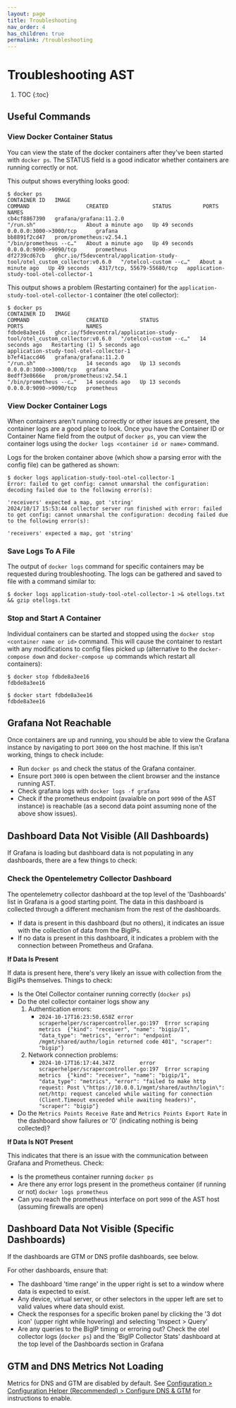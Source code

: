 ```yaml
---
layout: page
title: Troubleshooting
nav_order: 4
has_children: true
permalink: /troubleshooting
---
```


# Troubleshooting AST

1. TOC
{:toc}

## Useful Commands

### View Docker Container Status
You can view the state of the docker containers after they've been started with `docker ps`.
The STATUS field is a good indicator whether containers are running correctly or not.

This output shows everything looks good:
```shell
$ docker ps
CONTAINER ID   IMAGE                                                                      COMMAND                  CREATED              STATUS          PORTS                       NAMES
cb4cf8867390   grafana/grafana:11.2.0                                                     "/run.sh"                About a minute ago   Up 49 seconds   0.0.0.0:3000->3000/tcp      grafana
bb8891f2cd47   prom/prometheus:v2.54.1                                                    "/bin/prometheus --c…"   About a minute ago   Up 49 seconds   0.0.0.0:9090->9090/tcp      prometheus
df2739cd67cb   ghcr.io/f5devcentral/application-study-tool/otel_custom_collector:v0.6.0   "/otelcol-custom --c…"   About a minute ago   Up 49 seconds   4317/tcp, 55679-55680/tcp   application-study-tool-otel-collector-1
```

This output shows a problem (Restarting container) for the `application-study-tool-otel-collector-1`
container (the otel collector):
```shell
$ docker ps
CONTAINER ID   IMAGE                                                                      COMMAND                  CREATED          STATUS                         PORTS                    NAMES
fdbde8a3ee16   ghcr.io/f5devcentral/application-study-tool/otel_custom_collector:v0.6.0   "/otelcol-custom --c…"   14 seconds ago   Restarting (1) 5 seconds ago                            application-study-tool-otel-collector-1
b7ef41accd46   grafana/grafana:11.2.0                                                     "/run.sh"                14 seconds ago   Up 13 seconds                  0.0.0.0:3000->3000/tcp   grafana
8edff3e8666e   prom/prometheus:v2.54.1                                                    "/bin/prometheus --c…"   14 seconds ago   Up 13 seconds                  0.0.0.0:9090->9090/tcp   prometheus
```

### View Docker Container Logs
When containers aren't running correctly or other issues are present, the container logs are a good place
to look. Once you have the Container ID or Container Name field from the output of `docker ps`, you can
view the container logs using the `docker logs <container id or name>` command.

Logs for the broken container above (which show a parsing error with the config file)
can be gathered as shown:

```shell
$ docker logs application-study-tool-otel-collector-1
Error: failed to get config: cannot unmarshal the configuration: decoding failed due to the following error(s):

'receivers' expected a map, got 'string'
2024/10/17 15:53:44 collector server run finished with error: failed to get config: cannot unmarshal the configuration: decoding failed due to the following error(s):

'receivers' expected a map, got 'string'
```

### Save Logs To A File
The output of `docker logs` command for specific containers may be requested during troubleshooting.
The logs can be gathered and saved to file with a command similar to:

```shell
$ docker logs application-study-tool-otel-collector-1 >& otellogs.txt && gzip otellogs.txt
```

### Stop and Start A Container
Individual containers can be started and stopped using the `docker stop <container name or id>` command.
This will cause the container to restart with any modifications to config files picked up (alternative
to the `docker-compose down` and `docker-compose up` commands which restart all containers):

```shell
$ docker stop fdbde8a3ee16
fdbde8a3ee16

$ docker start fdbde8a3ee16
fdbde8a3ee16
```

## Grafana Not Reachable
Once containers are up and running, you should be able to view the Grafana instance by navigating to port
`3000` on the host machine. If this isn't working, things to check include:

* Run `docker ps` and check the status of the Grafana container.
* Ensure port `3000` is open between the client browser and the instance running AST.
* Check grafana logs with `docker logs -f grafana`
* Check if the prometheus endpoint (avaialble on port `9090` of the AST instance) is reachable (as a
 second data point assuming none of the above show issues).


## Dashboard Data Not Visible (All Dashboards)
If Grafana is loading but dashboard data is not populating in any dashboards, there are a few things to
check:

### Check the Opentelemetry Collector Dashboard
The opentelemetry collector dashboard at the top level of the 'Dashboards' list in Grafana is a good
starting point. The data in this dashboard is collected through a different mechanism from the rest of
the dashboards.

* If data is present in this dashboard (but no others), it indicates an issue with the collection of data
from the BigIPs.
* If no data is present in this dashboard, it indicates a problem with the connection between Prometheus
and Grafana.

**If Data Is Present**

If data is present here, there's very likely an issue with collection from the BigIPs themselves.
Things to check:

* Is the Otel Collector container running correctly (`docker ps`)
* Do the otel collector container logs show any
    1. Authentication errors:
        * `2024-10-17T16:23:50.658Z	error	scraperhelper/scrapercontroller.go:197	Error scraping metrics	{"kind": "receiver", "name": "bigip/1", "data_type": "metrics", "error": "endpoint /mgmt/shared/authn/login returned code 401", "scraper": "bigip"}`
    2. Network connection problems:
        * `2024-10-17T16:17:44.347Z        error   scraperhelper/scrapercontroller.go:197  Error scraping metrics  {"kind": "receiver", "name": "bigip/1", "data_type": "metrics", "error": "failed to make http request: Post \"https://10.0.0.1/mgmt/shared/authn/login\": net/http: request canceled while waiting for connection (Client.Timeout exceeded while awaiting headers)", "scraper": "bigip"}`
* Do the `Metrics Points Receive Rate` and `Metrics Points Export Rate` in the dashboard show failures
or '0' (indicating nothing is being collected)? 

**If Data Is NOT Present**

This indicates that there is an issue with the communication between Grafana and Prometheus.
Check:
* Is the prometheus container running `docker ps`
* Are there any error logs present in the prometheus container (if running or not) `docker logs prometheus`
* Can you reach the prometheus interface on port `9090` of the AST host (assuming firewalls are open)

## Dashboard Data Not Visible (Specific Dashboards)

If the dashboards are GTM or DNS profile dashboards, see below.

For other dashboards, ensure that:
* The dashboard 'time range' in the upper right is set to a window where data is expected to exist.
* Any device, virtual server, or other selectors in the upper left are set to valid values where data
should exist.
* Check the responses for a specific broken panel by clicking the '3 dot icon' (upper right while 
hovering) and selecting 'Inspect > Query'
* Are any queries to the BigIP timing or erroring out? Check the otel collector logs (`docker ps`) and
the 'BigIP Collector Stats' dashboard at the top level of the Dashboards section in Grafana 

## GTM and DNS Metrics Not Loading

Metrics for DNS and GTM are disabled by default. See 
[Configuration > Configuration Helper (Recommended) > Configure DNS & GTM]({{site.baseurl}}/config/config_helper/config_dns_gtm.html) for instructions to enable.